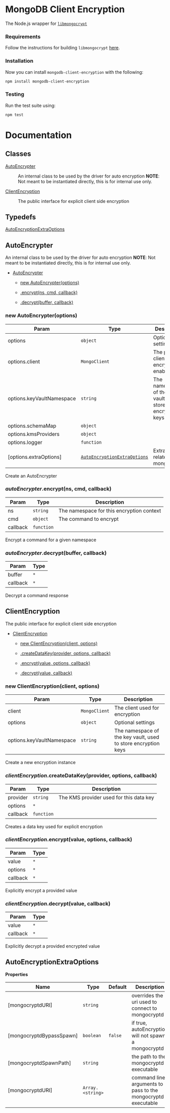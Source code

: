 MongoDB Client Encryption
=========================

The Node.js wrapper for [`libmongocrypt`](../../README.md)

### Requirements

Follow the instructions for building `libmongocrypt` [here](../../README.md#building-libmongocrypt).

### Installation

Now you can install `mongodb-client-encryption` with the following:

```bash
npm install mongodb-client-encryption
```

### Testing

Run the test suite using:

```bash
npm test
```

# Documentation

## Classes

<dl>
<dt><a href="#AutoEncrypter">AutoEncrypter</a></dt>
<dd><p>An internal class to be used by the driver for auto encryption
<strong>NOTE</strong>: Not meant to be instantiated directly, this is for internal use only.</p>
</dd>
<dt><a href="#ClientEncryption">ClientEncryption</a></dt>
<dd><p>The public interface for explicit client side encryption</p>
</dd>
</dl>

## Typedefs

<dl>
<dt><a href="#AutoEncryptionExtraOptions">AutoEncryptionExtraOptions</a></dt>
<dd></dd>
</dl>

<a name="AutoEncrypter"></a>

## AutoEncrypter
An internal class to be used by the driver for auto encryption
**NOTE**: Not meant to be instantiated directly, this is for internal use only.


* [AutoEncrypter](#AutoEncrypter)

    * [new AutoEncrypter(options)](#new_AutoEncrypter_new)

    * [.encrypt(ns, cmd, callback)](#AutoEncrypter+encrypt)

    * [.decrypt(buffer, callback)](#AutoEncrypter+decrypt)


<a name="new_AutoEncrypter_new"></a>

### new AutoEncrypter(options)

| Param | Type | Description |
| --- | --- | --- |
| options | <code>object</code> | Optional settings |
| options.client | <code>MongoClient</code> | The parent client auto encryption is enabled on |
| options.keyVaultNamespace | <code>string</code> | The namespace of the key vault, used to store encryption keys |
| options.schemaMap | <code>object</code> |  |
| options.kmsProviders | <code>object</code> |  |
| options.logger | <code>function</code> |  |
| [options.extraOptions] | [<code>AutoEncryptionExtraOptions</code>](#AutoEncryptionExtraOptions) | Extra options related to mongocryptd |

Create an AutoEncrypter

<a name="AutoEncrypter+encrypt"></a>

### *autoEncrypter*.encrypt(ns, cmd, callback)

| Param | Type | Description |
| --- | --- | --- |
| ns | <code>string</code> | The namespace for this encryption context |
| cmd | <code>object</code> | The command to encrypt |
| callback | <code>function</code> |  |

Encrypt a command for a given namespace

<a name="AutoEncrypter+decrypt"></a>

### *autoEncrypter*.decrypt(buffer, callback)

| Param | Type |
| --- | --- |
| buffer | <code>\*</code> | 
| callback | <code>\*</code> | 

Decrypt a command response

<a name="ClientEncryption"></a>

## ClientEncryption
The public interface for explicit client side encryption


* [ClientEncryption](#ClientEncryption)

    * [new ClientEncryption(client, options)](#new_ClientEncryption_new)

    * [.createDataKey(provider, options, callback)](#ClientEncryption+createDataKey)

    * [.encrypt(value, options, callback)](#ClientEncryption+encrypt)

    * [.decrypt(value, callback)](#ClientEncryption+decrypt)


<a name="new_ClientEncryption_new"></a>

### new ClientEncryption(client, options)

| Param | Type | Description |
| --- | --- | --- |
| client | <code>MongoClient</code> | The client used for encryption |
| options | <code>object</code> | Optional settings |
| options.keyVaultNamespace | <code>string</code> | The namespace of the key vault, used to store encryption keys |

Create a new encryption instance

<a name="ClientEncryption+createDataKey"></a>

### *clientEncryption*.createDataKey(provider, options, callback)

| Param | Type | Description |
| --- | --- | --- |
| provider | <code>string</code> | The KMS provider used for this data key |
| options | <code>\*</code> |  |
| callback | <code>function</code> |  |

Creates a data key used for explicit encryption

<a name="ClientEncryption+encrypt"></a>

### *clientEncryption*.encrypt(value, options, callback)

| Param | Type |
| --- | --- |
| value | <code>\*</code> | 
| options | <code>\*</code> | 
| callback | <code>\*</code> | 

Explicitly encrypt a provided value

<a name="ClientEncryption+decrypt"></a>

### *clientEncryption*.decrypt(value, callback)

| Param | Type |
| --- | --- |
| value | <code>\*</code> | 
| callback | <code>\*</code> | 

Explicitly decrypt a provided encrypted value

<a name="AutoEncryptionExtraOptions"></a>

## AutoEncryptionExtraOptions
**Properties**

| Name | Type | Default | Description |
| --- | --- | --- | --- |
| [mongocryptdURI] | <code>string</code> |  | overrides the uri used to connect to mongocryptd |
| [mongocryptdBypassSpawn] | <code>boolean</code> | <code>false</code> | if true, autoEncryption will not spawn a mongocryptd |
| [mongocryptdSpawnPath] | <code>string</code> |  | the path to the mongocryptd executable |
| [mongocryptdURI] | <code>Array.&lt;string&gt;</code> |  | command line arguments to pass to the mongocryptd executable |

